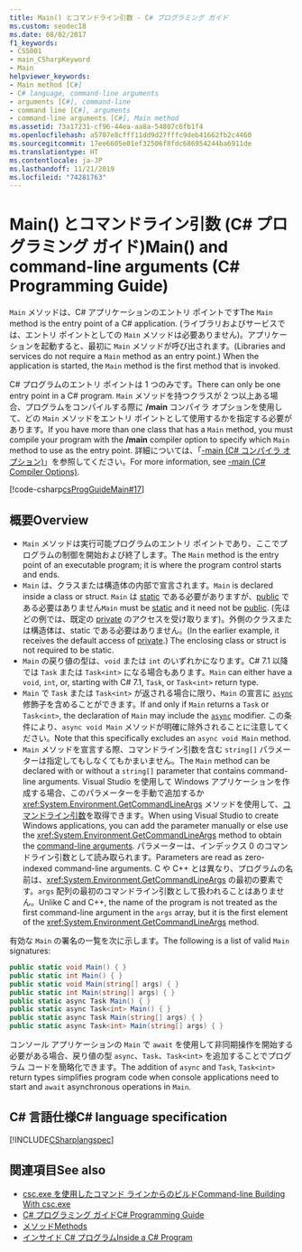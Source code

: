 ```yaml
---
title: Main() とコマンドライン引数 - C# プログラミング ガイド
ms.custom: seodec18
ms.date: 08/02/2017
f1_keywords:
- CS5001
- main_CSharpKeyword
- Main
helpviewer_keywords:
- Main method [C#]
- C# language, command-line arguments
- arguments [C#], command-line
- command line [C#], arguments
- command-line arguments [C#], Main method
ms.assetid: 73a17231-cf96-44ea-aa8a-54807c6fb1f4
ms.openlocfilehash: a5707e8cfff11dd9d27fffc9deb41662fb2c4460
ms.sourcegitcommit: 17ee6605e01ef32506f8fdc686954244ba6911de
ms.translationtype: HT
ms.contentlocale: ja-JP
ms.lasthandoff: 11/21/2019
ms.locfileid: "74281763"
---
```

# <a name="main-and-command-line-arguments-c-programming-guide"></a><span data-ttu-id="8a078-102">Main() とコマンドライン引数 (C# プログラミング ガイド)</span><span class="sxs-lookup"><span data-stu-id="8a078-102">Main() and command-line arguments (C# Programming Guide)</span></span>

<span data-ttu-id="8a078-103">`Main` メソッドは、C# アプリケーションのエントリ ポイントです</span><span class="sxs-lookup"><span data-stu-id="8a078-103">The `Main` method is the entry point of a C# application.</span></span> <span data-ttu-id="8a078-104">(ライブラリおよびサービスでは、エントリ ポイントとしての `Main` メソッドは必要ありません)。アプリケーションを起動すると、最初に `Main` メソッドが呼び出されます。</span><span class="sxs-lookup"><span data-stu-id="8a078-104">(Libraries and services do not require a `Main` method as an entry point.) When the application is started, the `Main` method is the first method that is invoked.</span></span>

 <span data-ttu-id="8a078-105">C# プログラムのエントリ ポイントは 1 つのみです。</span><span class="sxs-lookup"><span data-stu-id="8a078-105">There can only be one entry point in a C# program.</span></span> <span data-ttu-id="8a078-106">`Main` メソッドを持つクラスが 2 つ以上ある場合、プログラムをコンパイルする際に **/main** コンパイラ オプションを使用して、どの `Main` メソッドをエントリ ポイントとして使用するかを指定する必要があります。</span><span class="sxs-lookup"><span data-stu-id="8a078-106">If you have more than one class that has a `Main` method, you must compile your program with the **/main** compiler option to specify which `Main` method to use as the entry point.</span></span> <span data-ttu-id="8a078-107">詳細については、「[-main (C# コンパイラ オプション)](../../language-reference/compiler-options/main-compiler-option.md)」を参照してください。</span><span class="sxs-lookup"><span data-stu-id="8a078-107">For more information, see [-main (C# Compiler Options)](../../language-reference/compiler-options/main-compiler-option.md).</span></span>

[!code-csharp[csProgGuideMain#17](~/samples/snippets/csharp/VS_Snippets_VBCSharp/csProgGuideMain/CS/Class1.cs#17)]

## <a name="overview"></a><span data-ttu-id="8a078-108">概要</span><span class="sxs-lookup"><span data-stu-id="8a078-108">Overview</span></span>

- <span data-ttu-id="8a078-109">`Main` メソッドは実行可能プログラムのエントリ ポイントであり、ここでプログラムの制御を開始および終了します。</span><span class="sxs-lookup"><span data-stu-id="8a078-109">The `Main` method is the entry point of an executable program; it is where the program control starts and ends.</span></span>
- <span data-ttu-id="8a078-110">`Main` は、クラスまたは構造体の内部で宣言されます。</span><span class="sxs-lookup"><span data-stu-id="8a078-110">`Main` is declared inside a class or struct.</span></span> <span data-ttu-id="8a078-111">`Main` は [static](../../language-reference/keywords/static.md) である必要がありますが、[public](../../language-reference/keywords/public.md) である必要はありません</span><span class="sxs-lookup"><span data-stu-id="8a078-111">`Main` must be [static](../../language-reference/keywords/static.md) and it need not be [public](../../language-reference/keywords/public.md).</span></span> <span data-ttu-id="8a078-112">(先ほどの例では、既定の [private](../../language-reference/keywords/private.md) のアクセスを受け取ります)。外側のクラスまたは構造体は、static である必要はありません。</span><span class="sxs-lookup"><span data-stu-id="8a078-112">(In the earlier example, it receives the default access of [private](../../language-reference/keywords/private.md).) The enclosing class or struct is not required to be static.</span></span>
- <span data-ttu-id="8a078-113">`Main` の戻り値の型は、`void` または `int` のいずれかになります。C# 7.1 以降では `Task` または `Task<int>` になる場合もあります。</span><span class="sxs-lookup"><span data-stu-id="8a078-113">`Main` can either have a `void`, `int`, or, starting with C# 7.1, `Task`, or `Task<int>` return type.</span></span>
- <span data-ttu-id="8a078-114">`Main` で `Task` または `Task<int>` が返される場合に限り、`Main` の宣言に [`async`](../../language-reference/keywords/async.md) 修飾子を含めることができます。</span><span class="sxs-lookup"><span data-stu-id="8a078-114">If and only if `Main` returns a `Task` or `Task<int>`, the declaration of `Main` may include the [`async`](../../language-reference/keywords/async.md) modifier.</span></span> <span data-ttu-id="8a078-115">この条件により、`async void Main` メソッドが明確に除外されることに注意してください。</span><span class="sxs-lookup"><span data-stu-id="8a078-115">Note that this specifically excludes an `async void Main` method.</span></span>
- <span data-ttu-id="8a078-116">`Main` メソッドを宣言する際、コマンドライン引数を含む `string[]` パラメーターは指定してもしなくてもかまいません。</span><span class="sxs-lookup"><span data-stu-id="8a078-116">The `Main` method can be declared with or without a `string[]` parameter that contains command-line arguments.</span></span> <span data-ttu-id="8a078-117">Visual Studio を使用して Windows アプリケーションを作成する場合、このパラメーターを手動で追加するか <xref:System.Environment.GetCommandLineArgs> メソッドを使用して、[コマンドライン引数](command-line-arguments.md)を取得できます。</span><span class="sxs-lookup"><span data-stu-id="8a078-117">When using Visual Studio to create Windows applications, you can add the parameter manually or else use the <xref:System.Environment.GetCommandLineArgs> method to obtain the [command-line arguments](command-line-arguments.md).</span></span> <span data-ttu-id="8a078-118">パラメーターは、インデックス 0 のコマンドライン引数として読み取られます。</span><span class="sxs-lookup"><span data-stu-id="8a078-118">Parameters are read as zero-indexed command-line arguments.</span></span> <span data-ttu-id="8a078-119">C や C++ とは異なり、プログラムの名前は、<xref:System.Environment.GetCommandLineArgs> の最初の要素です。`args` 配列の最初のコマンドライン引数として扱われることはありません。</span><span class="sxs-lookup"><span data-stu-id="8a078-119">Unlike C and C++, the name of the program is not treated as the first command-line argument in the `args` array, but it is the first element of the <xref:System.Environment.GetCommandLineArgs> method.</span></span>

<span data-ttu-id="8a078-120">有効な `Main` の署名の一覧を次に示します。</span><span class="sxs-lookup"><span data-stu-id="8a078-120">The following is a list of valid `Main` signatures:</span></span>

```csharp
public static void Main() { }
public static int Main() { }
public static void Main(string[] args) { }
public static int Main(string[] args) { }
public static async Task Main() { }
public static async Task<int> Main() { }
public static async Task Main(string[] args) { }
public static async Task<int> Main(string[] args) { }
```

<span data-ttu-id="8a078-121">コンソール アプリケーションの `Main` で `await` を使用して非同期操作を開始する必要がある場合、戻り値の型 `async`、`Task`、`Task<int>` を追加することでプログラム コードを簡略化できます。</span><span class="sxs-lookup"><span data-stu-id="8a078-121">The addition of `async` and `Task`, `Task<int>` return types simplifies program code when console applications need to start and `await` asynchronous operations in `Main`.</span></span>

## <a name="c-language-specification"></a><span data-ttu-id="8a078-122">C# 言語仕様</span><span class="sxs-lookup"><span data-stu-id="8a078-122">C# language specification</span></span>

[!INCLUDE[CSharplangspec](~/includes/csharplangspec-md.md)]

## <a name="see-also"></a><span data-ttu-id="8a078-123">関連項目</span><span class="sxs-lookup"><span data-stu-id="8a078-123">See also</span></span>

- [<span data-ttu-id="8a078-124">csc.exe を使用したコマンド ラインからのビルド</span><span class="sxs-lookup"><span data-stu-id="8a078-124">Command-line Building With csc.exe</span></span>](../../language-reference/compiler-options/command-line-building-with-csc-exe.md)
- [<span data-ttu-id="8a078-125">C# プログラミング ガイド</span><span class="sxs-lookup"><span data-stu-id="8a078-125">C# Programming Guide</span></span>](../index.md)
- [<span data-ttu-id="8a078-126">メソッド</span><span class="sxs-lookup"><span data-stu-id="8a078-126">Methods</span></span>](../classes-and-structs/methods.md)
- [<span data-ttu-id="8a078-127">インサイド C# プログラム</span><span class="sxs-lookup"><span data-stu-id="8a078-127">Inside a C# Program</span></span>](../inside-a-program/index.md)
